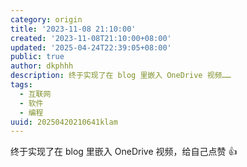 ```yaml
---
category: origin
title: '2023-11-08 21:10:00'
created: '2023-11-08T21:10:00+08:00'
updated: '2025-04-24T22:39:05+08:00'
public: true
author: dkphhh
description: 终于实现了在 blog 里嵌入 OneDrive 视频……
tags:
  - 互联网
  - 软件
  - 编程
uuid: 20250420210641klam
---
```


终于实现了在 blog 里嵌入 OneDrive 视频，给自己点赞 👍

